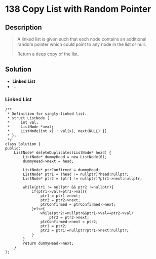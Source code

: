 # 138 Copy List with Random Pointer

## Description
> A linked list is given such that each node contains an additional random 
> pointer which could point to any node in the list or null.
> 
> Return a deep copy of the list.
> 


## Solution
- **Linked List**
- ...


### Linked List
```
/**
 * Definition for singly-linked list.
 * struct ListNode {
 *     int val;
 *     ListNode *next;
 *     ListNode(int x) : val(x), next(NULL) {}
 * };
 */
class Solution {
public:
    ListNode* deleteDuplicates(ListNode* head) {
        ListNode* dummyHead = new ListNode(0);
        dummyHead->next = head;
        
        ListNode* ptrConfirmed = dummyHead;
        ListNode* ptr1 = (head != nullptr)?head:nullptr;
        ListNode* ptr2 = (ptr1 != nullptr)?ptr1->next:nullptr;
        
        while(ptr1 != nullptr && ptr2 !=nullptr){
            if(ptr1->val!=ptr2->val){
                ptr1 = ptr1->next;
                ptr2 = ptr2->next;
                ptrConfirmed = ptrConfirmed->next;
            }else{
                while(ptr2!=nullptr&&ptr1->val==ptr2->val)
                    ptr2 = ptr2->next;
                ptrConfirmed->next = ptr2;
                ptr1 = ptr2;
                ptr2 = ptr1!=nullptr?ptr1->next:nullptr;
            }   
        }
        return dummyHead->next;
    }
};
```
